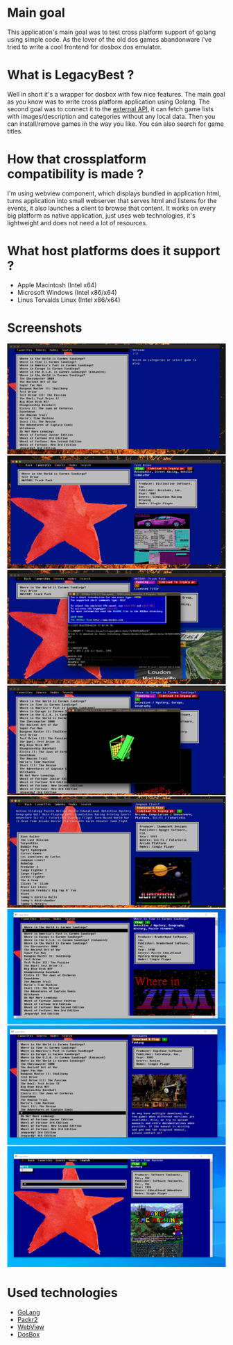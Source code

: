 # Main goal

This application's main goal was to test cross platform support of golang using simple code. As the lover of the old dos games abandonware i've tried to write a cool frontend for dosbox dos emulator.

# What is LegacyBest ?

Well in short it's a wrapper for dosbox with few nice features. The main goal as you know was to write cross platform application using Golang. The second goal was to connect it to the [external API](https://github.com/e1z0/legacybest_api), it can fetch game lists with images/description and categories without any local data. Then you can install/remove games in the way you like. You can also search for game titles.

# How that crossplatform compatibility is made ?

I'm using webview component, which displays bundled in application html, turns application into small webserver that serves html and listens for the events, it also launches a client to browse that content. It works on every big platform as native application, just uses web technologies, it's lightweight and does not need a lot of resources. 

# What host platforms does it support ?

* Apple Macintosh (Intel x64)
* Microsoft Windows (Intel x86/x64)
* Linus Torvalds Linux (Intel x86/x64)

# Screenshots

![](/pics/Screenshot2020-09-03at10.01.43.png)
![](/pics/Screenshot2020-09-03at10.02.05.png)
![](/pics/Screenshot2020-09-03at10.02.40.png)
![](/pics/Screenshot2020-09-03at10.04.32.png)
![](/pics/Screenshot2020-09-03at10.05.10.png)
![](/pics/Screenshot_5.png)
![](/pics/Screenshot_6.png)
![](/pics/Screenshot_7.png)

# Used technologies

* [GoLang](https://golang.org)
* [Packr2](https://github.com/gobuffalo/packr)
* [WebView](http://github.com/webview/webview)
* [DosBox](https://www.dosbox.com)
